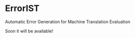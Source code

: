# ErrorIST
Automatic Error Generation for Machine Translation Evaluation

Soon it will be available!
